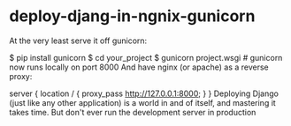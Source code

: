 # deploy-djang-in-ngnix-gunicorn
At the very least serve it off gunicorn:

$ pip install gunicorn
$ cd your_project
$ gunicorn project.wsgi  # gunicorn now runs locally on port 8000
And have nginx (or apache) as a reverse proxy:

server {
    location / {
        proxy_pass http://127.0.0.1:8000;
    }
}
Deploying Django (just like any other application) is a world in and of itself, and mastering it takes time. But don't ever run the development server in production
